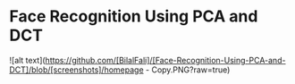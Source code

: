 # Face Recognition Using PCA and DCT
 


![alt text](https://github.com/[BilalFali]/[Face-Recognition-Using-PCA-and-DCT]/blob/[screenshots]/homepage - Copy.PNG?raw=true)
